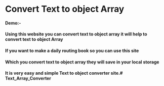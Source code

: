 # Convert Text to object Array

#### Demo:- ###
#### Using this website you can convert text to object array it will help to convert text to object Array
#### If you want to make a daily routing book so you can use this site
#### Which you convert text to object array they will save in your local storage
#### It is very easy and simple Text to object converter site.# Text_Array_Converter
